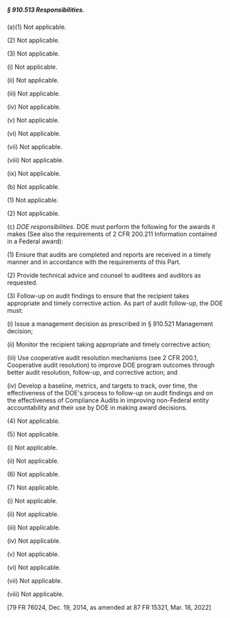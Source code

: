 ##### § 910.513 Responsibilities. #####

(a)(1) Not applicable.

(2) Not applicable.

(3) Not applicable.

(i) Not applicable.

(ii) Not applicable.

(iii) Not applicable.

(iv) Not applicable.

(v) Not applicable.

(vi) Not applicable.

(vii) Not applicable.

(viii) Not applicable.

(ix) Not applicable.

(b) Not applicable.

(1) Not applicable.

(2) Not applicable.

(c) *DOE responsibilities.* DOE must perform the following for the awards it makes (See also the requirements of 2 CFR 200.211 Information contained in a Federal award):

(1) Ensure that audits are completed and reports are received in a timely manner and in accordance with the requirements of this Part.

(2) Provide technical advice and counsel to auditees and auditors as requested.

(3) Follow-up on audit findings to ensure that the recipient takes appropriate and timely corrective action. As part of audit follow-up, the DOE must:

(i) Issue a management decision as prescribed in § 910.521 Management decision;

(ii) Monitor the recipient taking appropriate and timely corrective action;

(iii) Use cooperative audit resolution mechanisms (see 2 CFR 200.1, Cooperative audit resolution) to improve DOE program outcomes through better audit resolution, follow-up, and corrective action; and

(iv) Develop a baseline, metrics, and targets to track, over time, the effectiveness of the DOE's process to follow-up on audit findings and on the effectiveness of Compliance Audits in improving non-Federal entity accountability and their use by DOE in making award decisions.

(4) Not applicable.

(5) Not applicable.

(i) Not applicable.

(ii) Not applicable.

(6) Not applicable.

(7) Not applicable.

(i) Not applicable.

(ii) Not applicable.

(iii) Not applicable.

(iv) Not applicable.

(v) Not applicable.

(vi) Not applicable.

(vii) Not applicable.

(viii) Not applicable.

[79 FR 76024, Dec. 19, 2014, as amended at 87 FR 15321, Mar. 18, 2022]